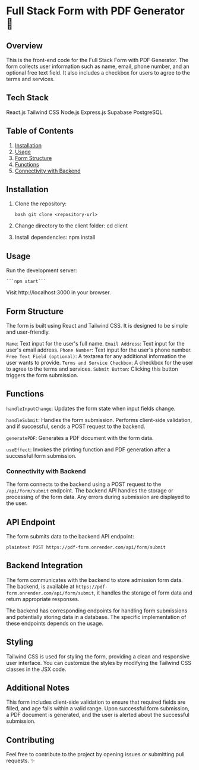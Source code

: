 # Full Stack Form with PDF Generator 📜

## Overview

This is the front-end code for the Full Stack Form with PDF Generator. The form collects user information such as name, email, phone number, and an optional free text field. It also includes a checkbox for users to agree to the terms and services.

## Tech Stack 
React.js
Tailwind CSS
Node.js
Express.js
Supabase
PostgreSQL

## Table of Contents

1. [Installation](#installation)
2. [Usage](#usage)
3. [Form Structure](#form-structure)
4. [Functions](#functions)
5. [Connectivity with Backend](#connectivity-with-backend)

## Installation

1. Clone the repository:

   ```bash git clone <repository-url>```
2. Change directory to the client folder:
    cd client

3. Install dependencies:
    npm install

## Usage

Run the development server:

    ```npm start```

Visit http://localhost:3000 in your browser.

## Form Structure
The form is built using React and Tailwind CSS. It is designed to be simple and user-friendly.

`Name`: Text input for the user's full name.
`Email Address`: Text input for the user's email address.
`Phone Number`: Text input for the user's phone number.
`Free Text Field (optional)`: A textarea for any additional information the user wants to provide.
`Terms and Service Checkbox`: A checkbox for the user to agree to the terms and services.
`Submit Button`: Clicking this button triggers the form submission.

## Functions

`handleInputChange`: Updates the form state when input fields change.

`handleSubmit`: Handles the form submission. Performs client-side validation, and if successful, sends a POST request to the backend.

`generatePDF`: Generates a PDF document with the form data.

`useEffect`: Invokes the printing function and PDF generation after a successful form submission.

### Connectivity with Backend

The form connects to the backend using a POST request to the `/api/form/submit` endpoint. 
The backend API handles the storage or processing of the form data. Any errors during submission are displayed to the user.


## API Endpoint

The form submits data to the backend API endpoint:

```plaintext POST https://pdf-form.onrender.com/api/form/submit ```


## Backend Integration
The form communicates with the backend to store admission form data. The backend, is available at 
`https://pdf-form.onrender.com/api/form/submit`, it handles the storage of form data and return appropriate responses.

The backend has corresponding endpoints for handling form submissions and potentially storing data in a database. The specific implementation of these endpoints depends on the usage.


## Styling

Tailwind CSS is used for styling the form, providing a clean and responsive user interface. You can customize the styles by modifying the Tailwind CSS classes in the JSX code.

## Additional Notes

This form includes client-side validation to ensure that required fields are filled, and age falls within a valid range.
Upon successful form submission, a PDF document is generated, and the user is alerted about the successful submission.


## Contributing
Feel free to contribute to the project by opening issues or submitting pull requests. ✨
